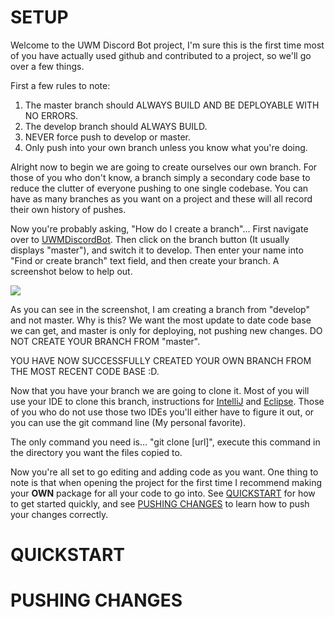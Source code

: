 # SETUP
Welcome to the UWM Discord Bot project,  I'm sure this is the first time most of you have actually used github and contributed to a project, so we'll go over a few things.

First a few rules to note:
1. The master branch should ALWAYS BUILD AND BE DEPLOYABLE WITH NO ERRORS.
2. The develop branch should ALWAYS BUILD.
3. NEVER force push to develop or master.
4. Only push into your own branch unless you know what you're doing.

Alright now to begin we are going to create ourselves our own branch.  For those of you who don't know, a branch simply a secondary code base to reduce the clutter of everyone pushing to one single codebase. You can have as many branches as you want on a project and these will all record their own history of pushes.

Now you're probably asking, "How do I create a branch"...  First navigate over to <a href="https://github.com/UWM-Student-Discord-Bot/UWMDiscordBot">UWMDiscordBot</a>.  Then click on
the branch button (It usually displays "master"), and switch it to develop. Then enter your name into "Find or create branch" text field, and then create your branch.  A screenshot below
to help out.

<img src="https://i.ibb.co/cwGkrx1/Capture1.png">

As you can see in the screenshot, I am creating a branch from "develop" and not master.  Why is this?  We want the most update to date code base we can get, and master is only for
deploying, not pushing new changes.  DO NOT CREATE YOUR BRANCH FROM "master".

YOU HAVE NOW SUCCESSFULLY CREATED YOUR OWN BRANCH FROM THE MOST RECENT CODE BASE :D.

Now that you have your branch we are going to clone it.  Most of you will use your IDE to clone this branch, instructions for <a href="">IntelliJ</a> and <a href="">Eclipse</a>.  Those of you who do not use those two IDEs you'll either have to figure it out, or you can use the git command line (My personal favorite).

The only command you need is... "git clone [url]", execute this command in the directory you want the files copied to.

Now you're all set to go editing and adding  code as you want.  One thing to note is that when opening the project for the first time I recommend making your <b>OWN</b> package for all your code to go into.  See [QUICKSTART](QUICKSTART) for how to get started quickly, and see [PUSHING CHANGES](PUSHING-CHANGES) to learn how to push your changes correctly.


# QUICKSTART

# PUSHING CHANGES
